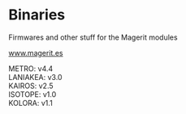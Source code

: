 # Binaries

Firmwares and other stuff for the Magerit modules

www.magerit.es

METRO: v4.4<br />LANIAKEA: v3.0<br />KAIROS: v2.5<br />ISOTOPE: v1.0<br />KOLORA: v1.1<br />